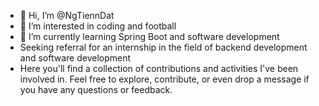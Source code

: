 - 👋 Hi, I’m @NgTiennDat
- 👀 I’m interested in coding and football
- 🌱 I’m currently learning Spring Boot and software development
- Seeking referral for an internship in the field of backend development and software development
- Here you'll find a collection of contributions and activities I've been involved in. Feel free to explore, contribute, or even drop a message if you have any questions or feedback.
<!---
NgTiennDat/NgTiennDat is a ✨ special ✨ repository because its `README.md` (this file) appears on your GitHub profile.
You can click the Preview link to take a look at your changes.
--->
